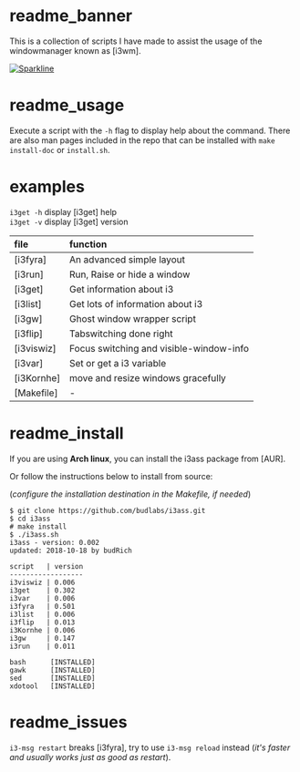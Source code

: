 # readme_banner

This is a collection of scripts I have made to
assist the usage of the windowmanager known as [i3wm]. 

[![Sparkline](https://stars.medv.io/budlabs/i3ass.svg)](https://stars.medv.io/budlabs/i3ass)

# readme_usage

Execute a script with the `-h` flag to display help about the command. There are also man pages included in the repo that can be installed with `make install-doc` or `install.sh`.

# examples

`i3get -h` display [i3get] help  
`i3get -v` display [i3get] version  


|**file**  |     **function**          |
|:---------|:--------------------------|
|[i3fyra]  |An advanced simple layout
|[i3run]   |Run, Raise or hide a window
|[i3get]   |Get information about i3
|[i3list]  |Get lots of information about i3 
|[i3gw]    |Ghost window wrapper script
|[i3flip]  |Tabswitching done right
|[i3viswiz]|Focus switching and visible-window-info
|[i3var]   |Set or get a i3 variable
|[i3Kornhe]|move and resize windows gracefully
|[Makefile]| -

# readme_install

If you are using **Arch linux**, you can install the i3ass package from [AUR].  

Or follow the instructions below to install from source:  

(*configure the installation destination in the Makefile, if needed*)

``` shell
$ git clone https://github.com/budlabs/i3ass.git
$ cd i3ass
# make install
$ ./i3ass.sh
i3ass - version: 0.002
updated: 2018-10-18 by budRich

script   | version
------------------
i3viswiz | 0.006
i3get    | 0.302
i3var    | 0.006
i3fyra   | 0.501
i3list   | 0.006
i3flip   | 0.013
i3Kornhe | 0.006
i3gw     | 0.147
i3run    | 0.011

bash      [INSTALLED]
gawk      [INSTALLED]
sed       [INSTALLED]
xdotool   [INSTALLED]
```

# readme_issues

`i3-msg restart` breaks [i3fyra], try to use `i3-msg reload` instead (*it's faster and usually works just as good as restart*).

